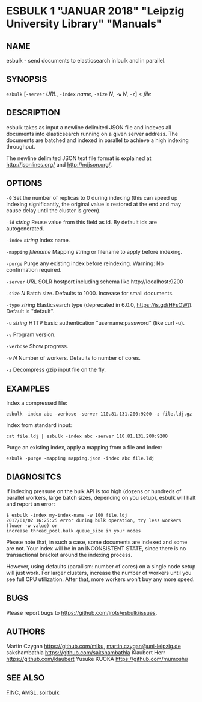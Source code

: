 ESBULK 1 "JANUAR 2018" "Leipzig University Library" "Manuals"
=============================================================

NAME
----

esbulk - send documents to elasticsearch in bulk and in parallel.

SYNOPSIS
--------

`esbulk` [`-server` *URL*, `-index` *name*, `-size` *N*, `-w` *N*, `-z`] < *file*

DESCRIPTION
-----------

esbulk takes as input a newline delimited JSON file and indexes all documents
into elasticsearch running on a given server address. The documents are batched
and indexed in parallel to achieve a high indexing throughput.

The newline delimited JSON text file format is explained at http://jsonlines.org/ and http://ndjson.org/.

OPTIONS
-------

`-0`
  Set the number of replicas to 0 during indexing (this can speed up indexing significantly, the original value is restored at the end and may cause delay until the cluster is green).

`-id` *string*
  Reuse value from this field as id. By default ids are autogenerated.

`-index` *string*
  Index name.

`-mapping` *filename*
  Mapping string or filename to apply before indexing.

`-purge`
  Purge any existing index before reindexing. Warning: No confirmation required.

`-server` *URL*
  SOLR hostport including schema like http://localhost:9200

`-size` *N*
  Batch size. Defaults to 1000. Increase for small documents.

`-type` *string*
  Elasticsearch type (deprecated in 6.0.0, https://is.gd/HFsOWt). Default is "default".

`-u` *string*
  HTTP basic authentication "username:password" (like curl -u).

`-v`
  Program version.

`-verbose`
  Show progress.

`-w` *N*
  Number of workers. Defaults to number of cores.

`-z`
  Decompress gzip input file on the fly.

EXAMPLES
--------

Index a compressed file:

  `esbulk -index abc -verbose -server 110.81.131.200:9200 -z file.ldj.gz`

Index from standard input:

  `cat file.ldj | esbulk -index abc -server 110.81.131.200:9200`

Purge an existing index, apply a mapping from a file and index:

  `esbulk -purge -mapping mapping.json -index abc file.ldj`

DIAGNOSITCS
-----------

If indexing pressure on the bulk API is too high (dozens or hundreds of
parallel workers, large batch sizes, depending on you setup), esbulk will halt
and report an error:

```
$ esbulk -index my-index-name -w 100 file.ldj
2017/01/02 16:25:25 error during bulk operation, try less workers (lower -w value) or
increase thread_pool.bulk.queue_size in your nodes
```

Please note that, in such a case, some documents are indexed and some are not.
Your index will be in an INCONSISTENT STATE, since there is no transactional
bracket around the indexing process.

However, using defaults (parallism: number of cores) on a single node setup
will just work. For larger clusters, increase the number of workers until you
see full CPU utilization. After that, more workers won't buy any more speed.

BUGS
----

Please report bugs to https://github.com/jrots/esbulk/issues.

AUTHORS
------

Martin Czygan <https://github.com/miku>, <martin.czygan@uni-leipzig.de>
sakshambathla <https://github.com/sakshambathla>
Klaubert Herr <https://github.com/klaubert>
Yusuke KUOKA <https://github.com/mumoshu>

SEE ALSO
--------

[FINC](https://finc.info), [AMSL](http://amsl.technology/), [solrbulk](https://github.com/miku/solrbulk)

